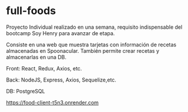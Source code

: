 # full-foods

Proyecto Individual realizado en una semana, requisito indispensable del bootcamp Soy Henry para avanzar de etapa.

Consiste en una web que muestra tarjetas con información de recetas almacenadas en Spoonacular. También permite crear recetas y almacenarlas en una DB.

Front: React, Redux, Axios, etc.

Back: NodeJS, Express, Axios, Sequelize,etc.

DB: PostgreSQL

https://food-client-t5n3.onrender.com
